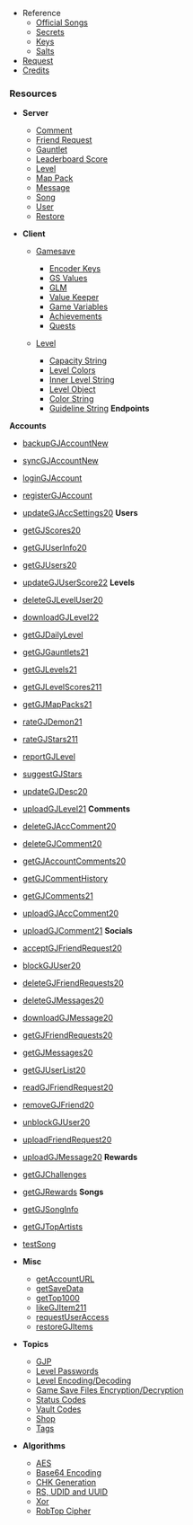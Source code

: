 <!-- docs/_sidebar.md -->

- Reference
    - [Official Songs](/reference/songs)
    - [Secrets](/reference/secrets)
    - [Keys](/reference/keys)
    - [Salts](/reference/salts)
- [Request](/endpoints/generic.md)
- [Credits](/CREDITS)


### Resources


- **Server**
  - [Comment](/resources/server/comment.md)
  - [Friend Request](/resources/server/friendrequest.md)
  - [Gauntlet](/resources/server/gauntlet.md)
  - [Leaderboard Score](/resources/server/leaderboardscore.md)
  - [Level](/resources/server/level.md)
  - [Map Pack](/resources/server/mappack.md)
  - [Message](/resources/server/message.md)
  - [Song](/resources/server/song.md)
  - [User](/resources/server/user.md)
  - [Restore](/resources/server/restore.md)


- **Client**
  - [Gamesave](/resources/client/gamesave.md)
    - [Encoder Keys](resources/client/gamesave/kCEK.md)
    - [GS Values](/resources/client/gamesave/GS_Value.md)
    - [GLM](/resources/client/gamesave/GLM.md)
    - [Value Keeper](/resources/client/gamesave/valueKeeper.md)
    - [Game Variables](/resources/client/gamesave/gv.md)
    - [Achievements](/resources/client/gamesave/achievement.md)
    - [Quests](/resources/client/gamesave/quests.md)

  - [Level](/resources/client/level.md)
    - [Capacity String](/resources/client/level-components/capacity-string.md)
    - [Level Colors](/resources/client/level-components/level-colors.md)
    - [Inner Level String](/resources/client/level-components/inner-level-string.md)
    - [Level Object](/resources/client/level-components/level-object.md)
    - [Color String](/resources/client/level-components/color-string.md)
    - [Guideline String](/resources/client/level-components/guideline-string.md)
**Endpoints**

**Accounts**
  - [backupGJAccountNew](/endpoints/accounts/backupGJAccountNew.md)
  - [syncGJAccountNew](/endpoints/accounts/syncGJAccountNew.md)
  - [loginGJAccount](/endpoints/accounts/loginGJAccount.md)
  - [registerGJAccount](/endpoints/accounts/registerGJAccount.md)
  - [updateGJAccSettings20](/endpoints/accounts/updateGJAccSettings20.md)
**Users**
  - [getGJScores20](/endpoints/users/getGJScores20.md)
  - [getGJUserInfo20](/endpoints/users/getGJUserInfo20.md)
  - [getGJUsers20](/endpoints/users/getGJUsers20.md)
  - [updateGJUserScore22](/endpoints/users/updateGJUserScore22.md)
**Levels**
  - [deleteGJLevelUser20](/endpoints/levels/deleteGJLevelUser20.md)
  - [downloadGJLevel22](/endpoints/levels/downloadGJLevel22.md)
  - [getGJDailyLevel](/endpoints/levels/getGJDailyLevel.md)
  - [getGJGauntlets21](/endpoints/levels/getGJGauntlets21.md)
  - [getGJLevels21](/endpoints/levels/getGJLevels21.md)
  - [getGJLevelScores211](/endpoints/levels/getGJLevelScores211.md)
  - [getGJMapPacks21](/endpoints/levels/getGJMapPacks21.md)
  - [rateGJDemon21](/endpoints/levels/rateGJDemon21.md)
  - [rateGJStars211](/endpoints/levels/rateGJStars211.md)
  - [reportGJLevel](/endpoints/levels/reportGJLevel.md)
  - [suggestGJStars](/endpoints/levels/suggestGJStars.md)
  - [updateGJDesc20](/endpoints/levels/updateGJDesc20.md)
  - [uploadGJLevel21](/endpoints/levels/uploadGJLevel21.md)
**Comments**
  - [deleteGJAccComment20](/endpoints/comments/deleteGJAccComment20.md)
  - [deleteGJComment20](/endpoints/comments/deleteGJComment20.md)
  - [getGJAccountComments20](/endpoints/comments/getGJAccountComments20.md)
  - [getGJCommentHistory](/endpoints/comments/getGJCommentHistory.md)
  - [getGJComments21](/endpoints/comments/getGJComments21.md)
  - [uploadGJAccComment20](/endpoints/comments/uploadGJAccComment20.md)
  - [uploadGJComment21](/endpoints/comments/uploadGJComment21.md)
**Socials**
  - [acceptGJFriendRequest20](/endpoints/socials/acceptGJFriendRequest20.md)
  - [blockGJUser20](/endpoints/socials/blockGJUser20.md)
  - [deleteGJFriendRequests20](/endpoints/socials/deleteGJFriendRequests20.md)
  - [deleteGJMessages20](/endpoints/socials/deleteGJMessages20.md)
  - [downloadGJMessage20](/endpoints/socials/downloadGJMessage20.md)
  - [getGJFriendRequests20](/endpoints/socials/getGJFriendRequests20.md)
  - [getGJMessages20](/endpoints/socials/getGJMessages20.md)
  - [getGJUserList20](/endpoints/socials/getGJUserList20.md)
  - [readGJFriendRequest20](/endpoints/socials/readGJFriendRequest20.md)
  - [removeGJFriend20](/endpoints/socials/removeGJFriend20.md)
  - [unblockGJUser20](/endpoints/socials/unblockGJUser20.md)
  - [uploadFriendRequest20](/endpoints/socials/UploadFriendRequest20.md)
  - [uploadGJMessage20](/endpoints/socials/uploadGJMessage20.md)
**Rewards**
  - [getGJChallenges](/endpoints/rewards/getGJChallenges.md)
  - [getGJRewards](/endpoints/rewards/getGJRewards.md)
**Songs**
  - [getGJSongInfo](/endpoints/songs/getGJSongInfo.md)
  - [getGJTopArtists](/endpoints/songs/getGJTopArtists.md)
  - [testSong](/endpoints/songs/testSong.md)

- **Misc**
  - [getAccountURL](/endpoints/misc/getAccountURL.md)
  - [getSaveData](/endpoints/misc/getSaveData.md)
  - [getTop1000](/endpoints/misc/getTop1000.md)
  - [likeGJItem211](/endpoints/misc/likeGJItem211.md)
  - [requestUserAccess](/endpoints/misc/requestUserAccess.md)
  - [restoreGJItems](/endpoints/misc/restoreGJItems.md)

- **Topics**
  - [GJP](/topics/gjp.md)
  - [Level Passwords](/topics/level_passwords.md)
  - [Level Encoding/Decoding](/topics/levelstring_encoding_decoding.md)
  - [Game Save Files Encryption/Decryption](/topics/localfiles_encrypt_decrypt.md)
  - [Status Codes](/topics/status_codes.md)
  - [Vault Codes](/topics/vault_codes.md)
  - [Shop](/topics/shop)
  - [Tags](/topics/tags)  


- **Algorithms**
  - [AES](topics/encryption/AES.md)
  - [Base64 Encoding](topics/encryption/base64.md)
  - [CHK Generation](topics/encryption/chk.md)
  - [RS, UDID and UUID](topics/encryption/id.md)
  - [Xor](topics/encryption/xor.md)
  - [RobTop Cipher](topics/encryption/robtop-cipher.md)
